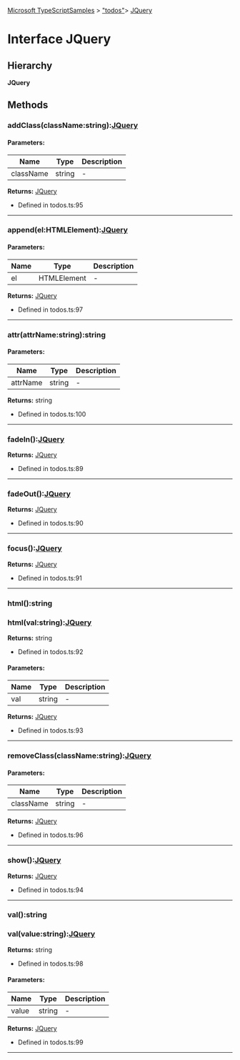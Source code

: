 [Microsoft TypeScriptSamples](../index.md) >  ["todos"](../modules/_todos_.md)>  [JQuery](../interfaces/_todos_.jquery.md)
# Interface JQuery


## Hierarchy
**JQuery**










## Methods

<a id="addclass"></a>
### addClass(className:string):[JQuery](../interfaces/_todos_.jquery.md)





#### Parameters:
| Name  | Type                | Description  |
| ------ | ------------------- | ------------ |
| className  | string | - |






**Returns:** [JQuery](../interfaces/_todos_.jquery.md)







* Defined in todos.ts:95









---

<a id="append"></a>
### append(el:HTMLElement):[JQuery](../interfaces/_todos_.jquery.md)





#### Parameters:
| Name  | Type                | Description  |
| ------ | ------------------- | ------------ |
| el  | HTMLElement | - |






**Returns:** [JQuery](../interfaces/_todos_.jquery.md)







* Defined in todos.ts:97









---

<a id="attr"></a>
### attr(attrName:string):string





#### Parameters:
| Name  | Type                | Description  |
| ------ | ------------------- | ------------ |
| attrName  | string | - |






**Returns:** string







* Defined in todos.ts:100









---

<a id="fadein"></a>
### fadeIn():[JQuery](../interfaces/_todos_.jquery.md)








**Returns:** [JQuery](../interfaces/_todos_.jquery.md)







* Defined in todos.ts:89









---

<a id="fadeout"></a>
### fadeOut():[JQuery](../interfaces/_todos_.jquery.md)








**Returns:** [JQuery](../interfaces/_todos_.jquery.md)







* Defined in todos.ts:90









---

<a id="focus"></a>
### focus():[JQuery](../interfaces/_todos_.jquery.md)








**Returns:** [JQuery](../interfaces/_todos_.jquery.md)







* Defined in todos.ts:91









---

<a id="html"></a>
### html():string
### html(val:string):[JQuery](../interfaces/_todos_.jquery.md)








**Returns:** string







* Defined in todos.ts:92













#### Parameters:
| Name  | Type                | Description  |
| ------ | ------------------- | ------------ |
| val  | string | - |






**Returns:** [JQuery](../interfaces/_todos_.jquery.md)







* Defined in todos.ts:93









---

<a id="removeclass"></a>
### removeClass(className:string):[JQuery](../interfaces/_todos_.jquery.md)





#### Parameters:
| Name  | Type                | Description  |
| ------ | ------------------- | ------------ |
| className  | string | - |






**Returns:** [JQuery](../interfaces/_todos_.jquery.md)







* Defined in todos.ts:96









---

<a id="show"></a>
### show():[JQuery](../interfaces/_todos_.jquery.md)








**Returns:** [JQuery](../interfaces/_todos_.jquery.md)







* Defined in todos.ts:94









---

<a id="val"></a>
### val():string
### val(value:string):[JQuery](../interfaces/_todos_.jquery.md)








**Returns:** string







* Defined in todos.ts:98













#### Parameters:
| Name  | Type                | Description  |
| ------ | ------------------- | ------------ |
| value  | string | - |






**Returns:** [JQuery](../interfaces/_todos_.jquery.md)







* Defined in todos.ts:99









---



